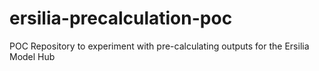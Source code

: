 # ersilia-precalculation-poc
POC Repository to experiment with pre-calculating outputs for the Ersilia Model Hub
